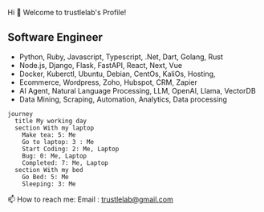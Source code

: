 Hi 👋 Welcome to trustlelab's Profile!

## Software Engineer 

- Python, Ruby, Javascript, Typescript, .Net, Dart, Golang, Rust
- Node.js, Django, Flask, FastAPI, React, Next, Vue
- Docker, Kuberctl, Ubuntu, Debian, CentOs, KaliOs, Hosting, 
- Ecommerce, Wordpress, Zoho, Hubspot, CRM, Zapier
- AI Agent, Natural Language Processing, LLM, OpenAI, Llama, VectorDB
- Data Mining, Scraping, Automation, Analytics, Data processing
  
```mermaid
journey
  title My working day
  section With my laptop
    Make tea: 5: Me
    Go to laptop: 3 : Me
    Start Coding: 2: Me, Laptop
    Bug: 0: Me, Laptop
    Completed: 7: Me, Laptop
  section With my bed
    Go Bed: 5: Me
    Sleeping: 3: Me
```
📫 How to reach me: 
Email : trustlelab@gmail.com

